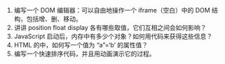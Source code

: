 1. 编写一个 DOM 编辑器：可以自由地操作一个 iframe（空白）中的 DOM 结构，包括增、删、移动。
2. 讲讲 position float display 各有哪些取值，它们互相之间会如何影响？
3. JavaScript 启动后，内存中有多少个对象？如何用代码来获得这些信息？
4. HTML 的中，如何写一个值为 “a”=‘b’ 的属性值？
5. 编写一个快速排序代码，并且用动画演示它的过程。
